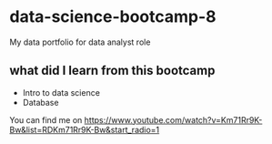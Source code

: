 # data-science-bootcamp-8
My data portfolio for data analyst role

## what did I learn from this bootcamp
- Intro to data science
- Database

You can find me on https://www.youtube.com/watch?v=Km71Rr9K-Bw&list=RDKm71Rr9K-Bw&start_radio=1
